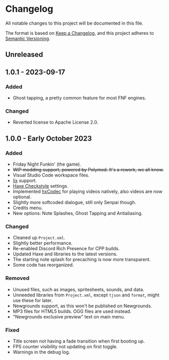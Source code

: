 <!-- markdownlint-disable MD024 -->
# Changelog

All notable changes to this project will be documented in this file.

The format is based on [Keep a Changelog](https://keepachangelog.com/en/1.1.0/),
and this project adheres to [Semantic Versioning](https://semver.org/spec/v2.0.0.html).

## Unreleased

## 1.0.1 - 2023-09-17

### Added

- Ghost tapping, a pretty common feature for most FNF engines.

### Changed

- Reverted license to Apache License 2.0.

## 1.0.0 - Early October 2023

### Added

- Friday Night Funkin' (the game).
- ~~WIP modding support, powered by Polymod. It's a rework, we all know.~~
- Visual Studio Code workspace files.
- [lix](https://github.com/lix-pm/lix.client) support.
- [Haxe Checkstyle](https://github.com/HaxeCheckstyle/haxe-checkstyle) settings.
- Implemented [hxCodec](https://github.com/polybiusproxy/hxCodec) for playing videos natively, also videos are now optional.
- Slightly more softcoded dialogue, still only Senpai though.
- Credits menu.
- New options: Note Splashes, Ghost Tapping and Antialiasing.

### Changed

- Cleaned up `Project.xml`.
- Slightly better performance.
- Re-enabled Discord Rich Presence for CPP builds.
- Updated Haxe and libraries to the latest versions.
- The starting note splash for precaching is now more transparent.
- Some code has reorganized.

### Removed

- Unused files, such as images, spritesheets, sounds, and data.
- Unneeded libraries from `Project.xml`, except `tjson` and `format`, might use these for later.
- Newgrounds support, as this won't be published on Newgrounds.
- MP3 files for HTML5 builds. OGG files are used instead.
- "Newgrounds exclusive preview" text on main menu.

### Fixed

- Title screen not having a fade transition when first booting up.
- FPS counter visibility not updating on first toggle.
- Warnings in the debug log.
